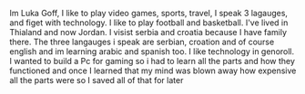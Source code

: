 Im Luka Goff,
I like to play video games, sports, travel, I speak 3 lagauges, and figet with technology. I like to play football and basketball. I've lived in Thialand and now Jordan. I visist serbia and croatia because I have family there. The three langauges i speak are serbian, croation and of course english and im learning arabic and spanish too. I like technology in genoroll. I wanted to build a Pc for gaming so i had to learn all the parts and how they functioned and once I learned that my mind was blown away how expensive all the parts were so I saved all of that for later
